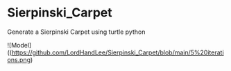 # Sierpinski_Carpet
Generate a Sierpinski Carpet using turtle python

![Model]((https://github.com/LordHandLee/Sierpinski_Carpet/blob/main/5%20iterations.png)
